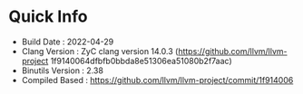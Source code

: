 # Quick Info
* Build Date : 2022-04-29
* Clang Version : ZyC clang version 14.0.3 (https://github.com/llvm/llvm-project 1f9140064dfbfb0bbda8e51306ea51080b2f7aac)
* Binutils Version : 2.38
* Compiled Based : https://github.com/llvm/llvm-project/commit/1f914006

